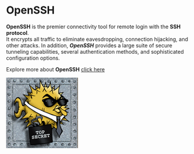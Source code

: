 # OpenSSH

**OpenSSH** is the premier connectivity tool for remote login with the **SSH protocol**.<br>
It encrypts all traffic to eliminate eavesdropping, connection hijacking, and other attacks. In addition, ***OpenSSH*** provides a large suite of secure tunneling capabilities, several authentication methods, and sophisticated configuration options.


Explore more about **OpenSSH** [click here](https://www.openssh.com/)


![Openssh](https://github.com/selvaraj-kuppusamy/port_forwading-virtualbox/blob/main/ssh/asset/OpenSSH_logo.png)
